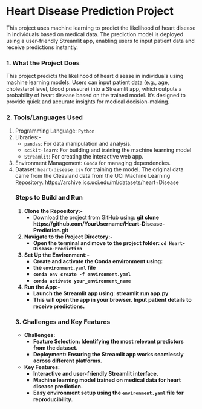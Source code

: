 <h1>Heart Disease Prediction Project</h1> 

<p>This project uses machine learning to predict the likelihood of heart disease in individuals based on medical data. The prediction model is deployed using a user-friendly Streamlit app, enabling users to input patient data and receive predictions instantly.</p>

<h3>1. What the Project Does</h3>
<p>This project predicts the likelihood of heart disease in individuals using machine learning models. Users can input patient data (e.g., age, cholesterol level, blood pressure) into a Streamlit app, which outputs a probability of heart disease based on the trained model. It’s designed to provide quick and accurate insights for medical decision-making.
</p>

<h3>2. Tools/Languages Used</h3>
<ol>
  <li>Programming Language: <code>Python</code></li>
  <li>Libraries:-
    <ul>
      <li><code>pandas</code>: For data manipulation and analysis.</li>
      <li><code>scikit-learn</code>: For building and training the machine learning model</li>
      <li><code>Streamlit</code>: For creating the interactive web app.</li>
    </ul>
  </li>
  <li>Environment Management: <code>Conda</code> for managing dependencies.</li>
  <li>Dataset: <code>heart-disease.csv</code> for training the model. The original data came from the Cleavland data from the UCI Machine Learning Repository. https://archive.ics.uci.edu/ml/datasets/heart+Disease</li>
</ol>
<ul>
<h3>Steps to Build and Run</h3>
<ol>  
  <li>
    <strong>Clone the Repository:-</strong>
    <ul>
      <li>Download the project from GitHub using: <strong>git clone https://github.com/YourUsername/Heart-Disease-Prediction.git</</strong</li>
    </ul>
  </li>
<li>
 <strong>Navigate to the Project Directory:-</strong>
  <ul>
    <li>Open the terminal and move to the project folder: <code>cd Heart-Disease-Prediction </code></li>
  </ul>
</li>
<li>
  <strong>Set Up the Environment:-</strong>
  <ul>
    <li>Create and activate the Conda environment using:</li>
    <li>the <code>environment.yaml</code> file</li>
    <li><code>conda env create -f environment.yaml</code></li>
    <li><code>conda activate your_environment_name</code></li>
  </ul>
</li>
<li>
  <strong>Run the App:-</strong>
  <ul>
    <li>Launch the Streamlit app using: <strong>streamlit run app.py</strong></li>
    <li>This will open the app in your browser. Input patient details to receive predictions.</li>
  </ul>
</li>
</ol>
<h3>3. Challenges and Key Features</h3>
<ul>
  <li>
    <strong>Challenges:</strong>
    <ul>
      <li><strong>Feature Selection</strong>: Identifying the most relevant predictors from the dataset.</li>
      <li><strong>Deployment</strong>: Ensuring the Streamlit app works seamlessly across different platforms.</li>
    </ul>
  </li>
  <li>
    <strong>Key Features:</strong>
    <ul>
      <li>Interactive and user-friendly Streamlit interface.</li>
      <li>Machine learning model trained on medical data for heart disease prediction.</li>
      <li>Easy environment setup using the <code>environment.yaml</code> file for reproducibility.</li>
    </ul>
  </li>
</ul>
